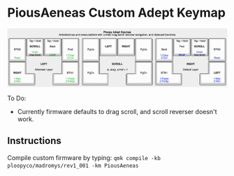 
# PiousAeneas Custom Adept Keymap

![Custom Keymap](layout/keyboard-layout-adept-v3.png)


To Do:
- Currently firmware defaults to drag scroll, and scroll reverser doesn't work.


## Instructions
Compile custom firmware by typing: `qmk compile -kb ploopyco/madromys/rev1_001 -km PiousAeneas`
